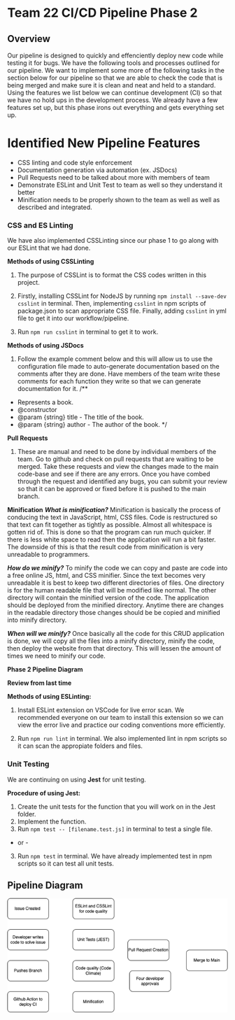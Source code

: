 # Team 22 CI/CD Pipeline Phase 2

## Overview 

Our pipeline is designed to quickly and effenciently deploy new code while testing it for bugs. We have the following tools and processes outlined for our pipeline.
We want to implement some more of the following tasks in the section below for our pipeline so that we are able to check the code that is being merged and make sure it is clean and neat and held to a standard. Using the features we list below we can continue development (CI) so that we have no hold ups in the development process. We already have a few features set up, but this phase irons out everything and gets everything set up.

# Identified New Pipeline Features
- CSS linting and code style enforcement
- Documentation generation via automation (ex. JSDocs)
- Pull Requests need to be talked about more with members of team
- Demonstrate ESLint and Unit Test to team as well so they understand it better
- Minification needs to be properly shown to the team as well as well as described and integrated. 

### CSS and ES Linting
We have also implemented CSSLinting since our phase 1 to go along with our ESLint that we had done. 

**Methods of using CSSLinting**
1. The purpose of CSSLint is to format the CSS codes written in this project.  

2. Firstly, installing CSSLint for NodeJS by running `npm install --save-dev csslint` in terminal. Then, implementing `csslint` in npm scripts of package.json to scan appropriate CSS file. Finally, adding `csslint` in yml file to get it into our workflow/pipeline.

3. Run `npm run csslint` in terminal to get it to work.

**Methods of using JSDocs** 
1. Follow the example comment below and this will allow us to use the configuration file made to auto-generate documentation based on the comments after they are done. Have members of the team write these comments for each function they write so that we can generate documentation for it. 
/**
 * Represents a book.
 * @constructor
 * @param {string} title - The title of the book.
 * @param {string} author - The author of the book.
 */

**Pull Requests**
1. These are manual and need to be done by individual members of the team. Go to github and check on pull requests that are waiting to be merged. Take these requests and view the changes made to the main code-base and see if there are any errors. Once you have combed through the request and identified any bugs, you can submit your review so that it can be approved or fixed before it is pushed to the main branch. 

**Minification**
***What is minification?***
Minification is basically the process of conducing the text in JavaScript, html, CSS files. Code is restructured so that text can fit together as tightly as possible. Almost all whitespace is gotten rid of. This is done so that the program can run much quicker. If there is less white space to read then the application will run a bit faster. The downside of this is that the result code from minification is very unreadable to programmers.

***How do we minify?***
To minify the code we can copy and paste are code into a free online JS, html, and CSS minifier. Since the text becomes very unreadable it is best to keep two different directories of files. One directory is for the human readable file that will be modified like normal. The other directory will contain the minified version of the code. The application should be deployed from the minified directory. Anytime there are changes in the readable directory those changes should be be copied and minified into minify directory.

***When will we minify?***
Once basically all the code for this CRUD application is done, we will copy all the files into a minify directory, minify the code, then deploy the website from that directory. This will lessen the amount of times we need to minify our code.

**Phase 2 Pipeline Diagram**


**Review from last time**

**Methods of using ESLinting:**
1. Install ESLint extension on VSCode for live error scan. We recommended everyone on our team to install this extension so we can view the error live and practice our coding conventions more efficiently.

2. Run `npm run lint` in terminal. We also implemented lint in npm scripts so it can scan the appropiate folders and files.


### Unit Testing
We are continuing on using **Jest** for unit testing.

**Procedure of using Jest:**
1. Create the unit tests for the function that you will work on in the Jest folder.
2. Implement the function.
3. Run `npm test -- [filename.test.js]` in terminal to test a single file.
- or -
3. Run `npm test` in terminal. We have already implemented test in npm scripts so it can test all unit tests.

## Pipeline Diagram

![pipeline diagram](phase1.png "Pipeline Diagram")
